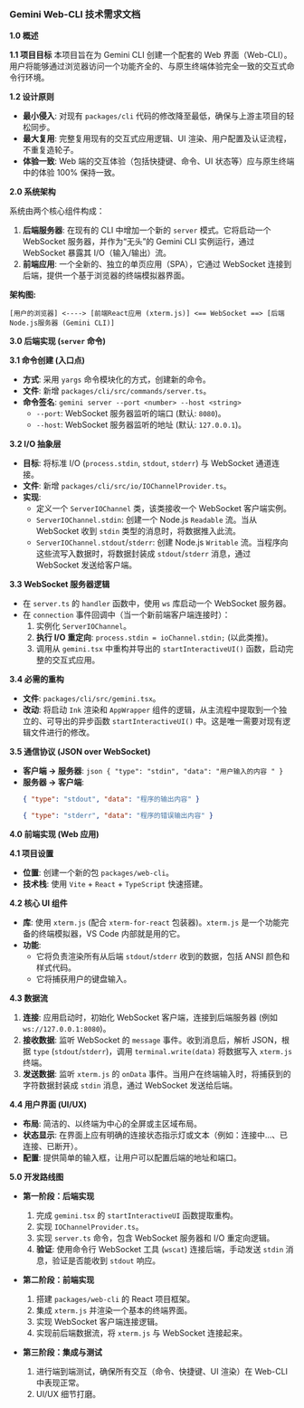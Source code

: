 ### **Gemini Web-CLI 技术需求文档**

**1.0 概述**

**1.1 项目目标**
本项目旨在为 Gemini CLI 创建一个配套的 Web 界面（Web-CLI）。用户将能够通过浏览器访问一个功能齐全的、与原生终端体验完全一致的交互式命令行环境。

**1.2 设计原则**

- **最小侵入**: 对现有 `packages/cli` 代码的修改降至最低，确保与上游主项目的轻松同步。
- **最大复用**: 完整复用现有的交互式应用逻辑、UI 渲染、用户配置及认证流程，不重复造轮子。
- **体验一致**: Web 端的交互体验（包括快捷键、命令、UI 状态等）应与原生终端中的体验 100% 保持一致。

**2.0 系统架构**

系统由两个核心组件构成：

1.  **后端服务器**: 在现有的 CLI 中增加一个新的 `server` 模式。它将启动一个 WebSocket 服务器，并作为“无头”的 Gemini CLI 实例运行，通过 WebSocket 暴露其 I/O（输入/输出）流。
2.  **前端应用**: 一个全新的、独立的单页应用（SPA），它通过 WebSocket 连接到后端，提供一个基于浏览器的终端模拟器界面。

**架构图:**

```
[用户的浏览器] <----> [前端React应用 (xterm.js)] <== WebSocket ==> [后端Node.js服务器 (Gemini CLI)]
```

**3.0 后端实现 (`server` 命令)**

**3.1 命令创建 (入口点)**

- **方式**: 采用 `yargs` 命令模块化的方式，创建新的命令。
- **文件**: 新增 `packages/cli/src/commands/server.ts`。
- **命令签名**: `gemini server --port <number> --host <string>`
  - `--port`: WebSocket 服务器监听的端口 (默认: `8080`)。
  - `--host`: WebSocket 服务器监听的地址 (默认: `127.0.0.1`)。

**3.2 I/O 抽象层**

- **目标**: 将标准 I/O (`process.stdin`, `stdout`, `stderr`) 与 WebSocket 通道连接。
- **文件**: 新增 `packages/cli/src/io/IOChannelProvider.ts`。
- **实现**:
  - 定义一个 `ServerIOChannel` 类，该类接收一个 WebSocket 客户端实例。
  - `ServerIOChannel.stdin`: 创建一个 Node.js `Readable` 流。当从 WebSocket 收到 `stdin` 类型的消息时，将数据推入此流。
  - `ServerIOChannel.stdout`/`stderr`: 创建 Node.js `Writable` 流。当程序向这些流写入数据时，将数据封装成 `stdout`/`stderr` 消息，通过 WebSocket 发送给客户端。

**3.3 WebSocket 服务器逻辑**

- 在 `server.ts` 的 `handler` 函数中，使用 `ws` 库启动一个 WebSocket 服务器。
- 在 `connection` 事件回调中（当一个新前端客户端连接时）：
  1.  实例化 `ServerIOChannel`。
  2.  **执行 I/O 重定向**: `process.stdin = ioChannel.stdin;` (以此类推)。
  3.  调用从 `gemini.tsx` 中重构并导出的 `startInteractiveUI()` 函数，启动完整的交互式应用。

**3.4 必需的重构**

- **文件**: `packages/cli/src/gemini.tsx`。
- **改动**: 将启动 `Ink` 渲染和 `AppWrapper` 组件的逻辑，从主流程中提取到一个独立的、可导出的异步函数 `startInteractiveUI()` 中。这是唯一需要对现有逻辑文件进行的修改。

**3.5 通信协议 (JSON over WebSocket)**

- **客户端 -> 服务器**:
  `json
    { "type": "stdin", "data": "用户输入的内容
" }
    `
- **服务器 -> 客户端**:
  ```json
  { "type": "stdout", "data": "程序的输出内容" }
  ```
  ```json
  { "type": "stderr", "data": "程序的错误输出内容" }
  ```

**4.0 前端实现 (Web 应用)**

**4.1 项目设置**

- **位置**: 创建一个新的包 `packages/web-cli`。
- **技术栈**: 使用 `Vite` + `React` + `TypeScript` 快速搭建。

**4.2 核心 UI 组件**

- **库**: 使用 `xterm.js` (配合 `xterm-for-react` 包装器)。`xterm.js` 是一个功能完备的终端模拟器，VS Code 内部就是用的它。
- **功能**:
  - 它将负责渲染所有从后端 `stdout`/`stderr` 收到的数据，包括 ANSI 颜色和样式代码。
  - 它将捕获用户的键盘输入。

**4.3 数据流**

1.  **连接**: 应用启动时，初始化 WebSocket 客户端，连接到后端服务器 (例如 `ws://127.0.0.1:8080`)。
2.  **接收数据**: 监听 WebSocket 的 `message` 事件。收到消息后，解析 JSON，根据 `type` (`stdout`/`stderr`)，调用 `terminal.write(data)` 将数据写入 `xterm.js` 终端。
3.  **发送数据**: 监听 `xterm.js` 的 `onData` 事件。当用户在终端输入时，将捕获到的字符数据封装成 `stdin` 消息，通过 WebSocket 发送给后端。

**4.4 用户界面 (UI/UX)**

- **布局**: 简洁的、以终端为中心的全屏或主区域布局。
- **状态显示**: 在界面上应有明确的连接状态指示灯或文本（例如：连接中...、已连接、已断开）。
- **配置**: 提供简单的输入框，让用户可以配置后端的地址和端口。

**5.0 开发路线图**

- **第一阶段：后端实现**
  1.  完成 `gemini.tsx` 的 `startInteractiveUI` 函数提取重构。
  2.  实现 `IOChannelProvider.ts`。
  3.  实现 `server.ts` 命令，包含 WebSocket 服务器和 I/O 重定向逻辑。
  4.  **验证**: 使用命令行 WebSocket 工具 (`wscat`) 连接后端，手动发送 `stdin` 消息，验证是否能收到 `stdout` 响应。

- **第二阶段：前端实现**
  1.  搭建 `packages/web-cli` 的 React 项目框架。
  2.  集成 `xterm.js` 并渲染一个基本的终端界面。
  3.  实现 WebSocket 客户端连接逻辑。
  4.  实现前后端数据流，将 `xterm.js` 与 WebSocket 连接起来。

- **第三阶段：集成与测试**
  1.  进行端到端测试，确保所有交互（命令、快捷键、UI 渲染）在 Web-CLI 中表现正常。
  2.  UI/UX 细节打磨。
